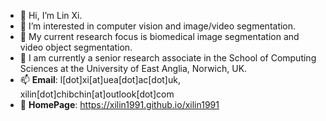 - 👋 Hi, I’m Lin Xi.
- 👀 I’m interested in computer vision and image/video segmentation.
- 🌱 My current research focus is biomedical image segmentation and video object segmentation.
- 💞️ I am currently a senior research associate in the School of Computing Sciences at the University of East Anglia, Norwich, UK.
- 📫 **Email**: l[dot]xi[at]uea[dot]ac[dot]uk, xilin[dot]chibchin[at]outlook[dot]com
- 🔗 **HomePage**: <a href="https://xilin1991.github.io/xilin1991/" target="_blank">https://xilin1991.github.io/xilin1991</a>

<!---
xilin1991/xilin1991 is a ✨ special ✨ repository because its `README.md` (this file) appears on your GitHub profile.
You can click the Preview link to take a look at your changes.
--->
